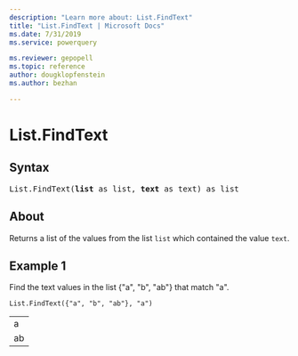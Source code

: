 ```yaml
---
description: "Learn more about: List.FindText"
title: "List.FindText | Microsoft Docs"
ms.date: 7/31/2019
ms.service: powerquery

ms.reviewer: gepopell
ms.topic: reference
author: dougklopfenstein
ms.author: bezhan

---
```

# List.FindText

## Syntax

<pre>
List.FindText(<b>list</b> as list, <b>text</b> as text) as list
</pre>
  
## About  
Returns a list of the values from the list `list` which contained the value `text`.

## Example 1
Find the text values in the list {"a", "b", "ab"} that match "a". 

```powerquery-m
List.FindText({"a", "b", "ab"}, "a")
```

<table> <tr><td>a</td></tr> <tr><td>ab</td></tr> </table>
